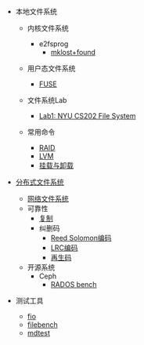 * 本地文件系统
  * 内核文件系统
    * e2fsprog
      * [mklost+found](/mklost+found.md)
    
  * 用户态文件系统
    * [FUSE](/fuse.md)
  * 文件系统Lab    
    * [Lab1: NYU CS202 File System](/nyu-cs202-file-system-lab.md)
    
  * 常用命令
    * [RAID](/linux-raid.md)
    * [LVM](/linux-lvm.md)
    * [挂载与卸载](/mount.md)
  
* [分布式文件系统](/distributed-file-system.md)
  * [网络文件系统](/network-file-system.md)
  * 可靠性
    * [复制](/replication.md)
    * 纠删码
      * [Reed Solomon编码](/erasure-coding/reed-solomon.md)
      * [LRC编码](/erasure-coding/locally-repairable-code.md)
      * [再生码](/erasure-coding/regenerating-code.md)
  * 开源系统
    * Ceph
      * [RADOS bench](/ceph-rados-bench.md)
  
* 测试工具
    * [fio](/fio.md)
    * [filebench](/filebench.md)
    * [mdtest](/mdtest.md)
